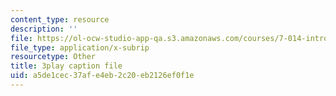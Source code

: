 ```yaml
---
content_type: resource
description: ''
file: https://ol-ocw-studio-app-qa.s3.amazonaws.com/courses/7-014-introductory-biology-spring-2005/a5de1cec37afe4eb2c20eb2126ef0f1e_gaHQ_1Sp5_s.srt
file_type: application/x-subrip
resourcetype: Other
title: 3play caption file
uid: a5de1cec-37af-e4eb-2c20-eb2126ef0f1e
---
```


